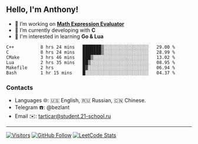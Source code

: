 ## Hello, I'm Anthony!
 
- 🔭 I’m working on **[Math Expression Evaluator](https://github.com/bezlant/math_expression_evaluator)**
- 🌱 I’m currently developing with **C**
- 🧐 I'm interested in learning **Go & Lua**

<!--START_SECTION:waka-->

```text
C++          8 hrs 24 mins   ███████▒░░░░░░░░░░░░░░░░░   29.00 %
C            8 hrs 24 mins   ███████▒░░░░░░░░░░░░░░░░░   28.99 %
CMake        3 hrs 46 mins   ███▒░░░░░░░░░░░░░░░░░░░░░   13.02 %
Lua          2 hrs 35 mins   ██▒░░░░░░░░░░░░░░░░░░░░░░   08.95 %
Makefile     2 hrs           █▓░░░░░░░░░░░░░░░░░░░░░░░   06.94 %
Bash         1 hr 15 mins    █░░░░░░░░░░░░░░░░░░░░░░░░   04.37 %
```

<!--END_SECTION:waka-->
### Contacts
- Languages 🌐: 🇺🇸 English, 🇷🇺 Russian, 🇨🇳 Chinese.
- Telegram ☎️: @bezlant
- Email ✉️: tarticar@student.21-school.ru
---
[![Visitors](https://shields-io-visitor-counter.herokuapp.com/badge?page=bezlant.bezlant&label=visitors&logo=Codeforces&style=for-the-badge&labelColor=black&color=forestgreen)](https://www.youtube.com/watch?v=dQw4w9WgXcQ)
[![GitHub Follow](https://img.shields.io/github/followers/bezlant?label=follow&logo=github&style=for-the-badge&labelColor=black)](https://github.com/bezlant)
[![LeetCode Stats](https://img.shields.io/badge/dynamic/json?style=for-the-badge&labelColor=black&color=darkorange&label=Solved&query=solvedOverTotal&url=https%3A%2F%2Fleetcode-badge.vercel.app%2Fapi%2Fusers%2Fbezlant&logo=leetcode&logoColor=yellow)](https://leetcode.com/bezlant/)
